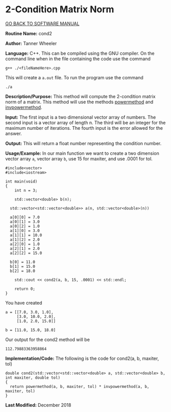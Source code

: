 # 2-Condition Matrix Norm

[GO BACK TO SOFTWARE MANUAL](https://tannerwheeler.github.io/math4610/softwareManual/softwareManual)

**Routine Name:** cond2

**Author:** Tanner Wheeler

**Language:** C++.  This can be compiled using the GNU compiler.  On the command line when in the file containing the code use the command
```
g++ ./<fileNameHere>.cpp 
```
This will create a `a.out` file.  To run the program use the command
```
./a
```

**Description/Purpose:** This method will compute the 2-condition matrix norm of a matrix.  This method will use the methods [powermethod](https://tannerwheeler.github.io/math4610/softwareManual/hw5/powerMethod) and [invpowermethod](https://tannerwheeler.github.io/math4610/softwareManual/hw5/invpowerMethod).

**Input:** The first input is a two dimensional vector array of numbers.  The second input is a vector array of length n.  The third will be an integer for the maximum number of iterations.  The fourth input is the error allowed for the answer.

**Output:** This will return a float number representing the condition number.

**Usage/Example:**
In our main function we want to create a two dimension vector array `a`, vector array `b`, use 15 for maxiter, and use .0001 for tol.

```
#include<vector>
#include<iostream>

int main(void)
{
	int n = 3;

	std::vector<double> b(n);

  std::vector<std::vector<double>> a(n, std::vector<double>(n))

  a[0][0] = 7.0
  a[0][1] = 3.0
  a[0][2] = 1.0
  a[1][0] = 3.0
  a[1][1] = 10.0
  a[1][2] = 2.0
  a[2][0] = 1.0
  a[2][1] = 2.0
  a[2][2] = 15.0

  b[0] = 11.0
  b[1] = 15.0
  b[2] = 18.0

	std::cout << cond2(a, b, 15, .0001) << std::endl;

	return 0;
}  
```
You have created 
```
a = [[7.0, 3.0, 1.0],
     [3.0, 10.0, 2.0],
     [1.0, 2.0, 15.0]]
     
b = [11.0, 15.0, 18.0]
```
Our output for the cond2 method will be
```
112.79883363958864
```


**Implementation/Code:** The following is the code for cond2(a, b, maxiter, tol)
```
double cond2(std::vector<std::vector<double> a, std::vector<double> b, int maxiter, double tol)
{
  return powermethod(a, b, maxiter, tol) * invpowermethod(a, b, maxiter, tol)
}
```

**Last Modified:** December 2018

